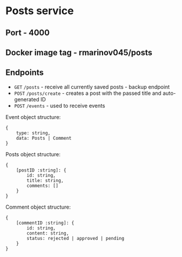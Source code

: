 # Posts service

## Port - 4000

## Docker image tag - rmarinov045/posts

## Endpoints
* `GET` `/posts` - receive all currently saved posts - backup endpoint
* `POST` `/posts/create` - creates a post with the passed title and auto-generated ID
* `POST` `/events` - used to receive events

Event object structure:
```
{
    type: string,
    data: Posts | Comment
}
```
Posts object structure:
```
{
    [postID :string]: {
        id: string,
        title: string,
        comments: []
    }
}
```
Comment object structure:
```
{
    [commentID :string]: {
        id: string,
        content: string,
        status: rejected | approved | pending
    }
}
```